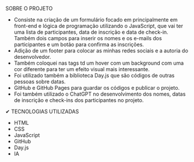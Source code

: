 SOBRE O PROJETO

- Consiste na criação de um formulário focado em principalmente em front-end e lógica de programação utilizando o JavaScript, que vai ter uma lista de participantes, data de inscrição e data de check-in. Também dois campos para inserir os nomes e os e-mails dos participantes e um botão para confirma as inscrições.
- Adição de um footer para colocar as minhas redes sociais e a autoria do desenvolvedor.
- Também coloquei nas tags td um hover com um background com uma cor diferente para ter um efeito visual mais interessante.
- Foi utilizado também a biblioteca Day.js que são códigos de outras pessoas sobre datas.
- GitHub e GitHub Pages para guardar os códigos e publicar o projeto.
- Foi também utilizado o ChatGPT no desenvolvimento dos nomes, datas de inscrição e check-ins dos participantes no projeto.

✔ TECNOLOGIAS UTILIZADAS
- HTML
- CSS
- JavaScript
- GitHub
- Day.js
- IA
